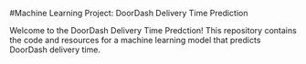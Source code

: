 #Machine Learning Project: DoorDash Delivery Time Prediction

Welcome to the DoorDash Delivery Time Predction! This repository contains the code and resources for a machine learning model that predicts DoorDash delivery time.
